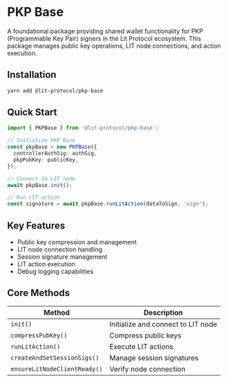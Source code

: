 # PKP Base

A foundational package providing shared wallet functionality for PKP (Programmable Key Pair) signers in the Lit Protocol ecosystem. This package manages public key operations, LIT node connections, and action execution.

## Installation

```bash
yarn add @lit-protocol/pkp-base
```

## Quick Start

```typescript
import { PKPBase } from '@lit-protocol/pkp-base';

// Initialize PKP Base
const pkpBase = new PKPBase({
  controllerAuthSig: authSig,
  pkpPubKey: publicKey,
});

// Connect to LIT node
await pkpBase.init();

// Run LIT action
const signature = await pkpBase.runLitAction(dataToSign, 'sign');
```

## Key Features

- Public key compression and management
- LIT node connection handling
- Session signature management
- LIT action execution
- Debug logging capabilities

## Core Methods

| Method                       | Description                        |
| ---------------------------- | ---------------------------------- |
| `init()`                     | Initialize and connect to LIT node |
| `compressPubKey()`           | Compress public keys               |
| `runLitAction()`             | Execute LIT actions                |
| `createAndSetSessionSigs()`  | Manage session signatures          |
| `ensureLitNodeClientReady()` | Verify node connection             |
